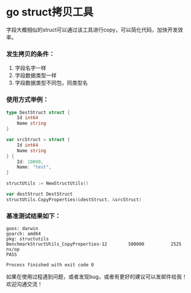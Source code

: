 # go struct拷贝工具
字段大概相似的struct可以通过该工具进行copy，可以简化代码，加快开发效率。

### 发生拷贝的条件：

1. 字段名字一样
2. 字段数据类型一样
3. 字段数据类型不同包，同类型名

### 使用方式举例：

```go
type DestStruct struct {
    Id int64
    Name string
}

var srcStruct = struct {
    Id int64
    Name string
} {
    Id: 10000,
    Name: "test",
}

structUtils := NewStructUtils()

var destStruct DestStruct
structUtils.CopyProperties(&destStruct, &srcStruct)
```

### 基准测试结果如下：

```text
goos: darwin
goarch: amd64
pkg: structutils
BenchmarkStructUtils_CopyProperties-12    	  500000	      2525 ns/op
PASS

Process finished with exit code 0
```

如果在使用过程遇到问题，或者发现bug，或者有更好的建议可以发邮件给我！ 欢迎沟通交流！
